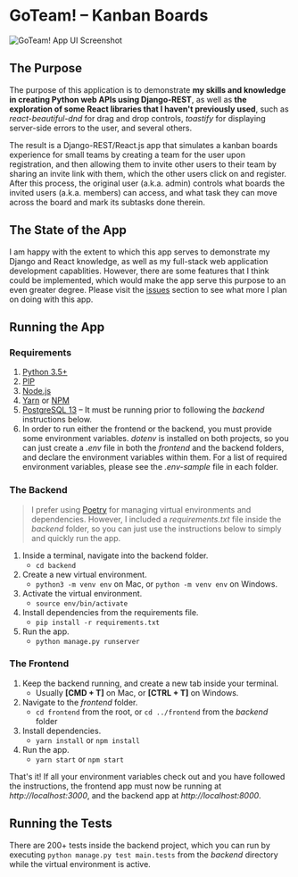 # GoTeam! – Kanban Boards
![GoTeam! App UI Screenshot](https://i.ibb.co/nCty58P/Screenshot-2021-04-29-at-19-20-34.png)

## The Purpose
The purpose of this application is to demonstrate **my skills and knowledge in creating Python web APIs using Django-REST**, as well as **the exploration of some React libraries that I haven't previously used**, such as *react-beautiful-dnd* for drag and drop controls, *toastify* for displaying server-side errors to the user, and several others.

The result is a Django-REST/React.js app that simulates a kanban boards experience for small teams by creating a team for the user upon registration, and then allowing them to invite other users to their team by sharing an invite link with them, which the other users click on and register. After this process, the original user (a.k.a. admin) controls what boards the invited users (a.k.a. members) can access, and what task they can move across the board and mark its subtasks done therein.

## The State of the App
I am happy with the extent to which this app serves to demonstrate my Django and React knowledge, as well as my full-stack web application development capablities. However, there are some features that I think could be implemented, which would make the app serve this purpose to an even greater degree. Please visit the [issues](https://github.com/alicandev/portfolio_goteam/issues) section to see what more I plan on doing with this app.

## Running the App
### Requirements
1. [Python 3.5+](https://www.python.org/downloads/release/python-390/)
2. [PIP](https://pypi.org/project/pip/)
4. [Node.js](https://nodejs.org/en/)
5. [Yarn](https://yarnpkg.com/getting-started/install) or [NPM](https://www.npmjs.com/get-npm)
6. [PostgreSQL 13](https://www.postgresql.org/) – It must be running prior to following the *backend* instructions below.
7. In order to run either the frontend or the backend, you must provide some environment variables. *dotenv* is installed on both projects, so you can just create a *.env* file in both the *frontend* and the backend folders, and declare the environment variables within them. For a list of required environment variables, please see the *.env-sample* file in each folder.

### The Backend
> I prefer using [Poetry](https://python-poetry.org/) for managing virtual environments and dependencies. However, I included a *requirements.txt* file inside the *backend* folder, so you can just use the instructions below to simply and quickly run the app.

1. Inside a terminal, navigate into the backend folder. 
    - `cd backend`
2. Create a new virtual environment. 
    - `python3 -m venv env` on Mac, or `python -m venv env` on Windows.
3. Activate the virtual environment.
    - `source env/bin/activate`
4. Install dependencies from the requirements file.
    - `pip install -r requirements.txt`
5. Run the app.
    - `python manage.py runserver`
    
### The Frontend
1. Keep the backend running, and create a new tab inside your terminal.
    - Usually **[CMD + T]** on Mac, or **[CTRL + T]** on Windows.
2. Navigate to the *frontend* folder.
    - `cd frontend` from the root, or `cd ../frontend` from the *backend* folder
3. Install dependencies.
    - `yarn install` or `npm install`
4. Run the app.
    - `yarn start` or `npm start`
    
That's it! If all your environment variables check out and you have followed the instructions, the frontend app must now be running at *http://localhost:3000*, and the backend app at *http://localhost:8000*.

## Running the Tests
There are 200+ tests inside the backend project, which you can run by executing `python manage.py test main.tests` from the *backend* directory while the virtual environment is active.
